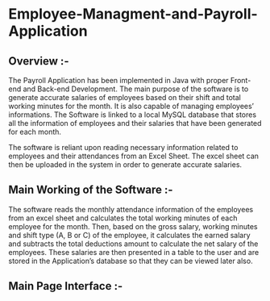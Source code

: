 # Employee-Managment-and-Payroll-Application

## Overview :-

The Payroll Application has been implemented in Java with proper Front-end and Back-end Development.
The main purpose of the software is to generate accurate salaries of employees based on their shift and total working minutes for the month. It is also capable of managing employees’ informations.
The Software is linked to a local MySQL database that stores all the information of employees and their salaries that have been generated for each month.

The software is reliant upon reading necessary information related to employees and their attendances from an Excel Sheet. 
The excel sheet can then be uploaded in the system in order to generate accurate salaries.

## Main Working of the Software :-
The software reads the monthly attendance information of the employees from an excel sheet and calculates the total working minutes of each employee for the month. Then, based on the gross salary, working minutes and shift type (A, B or C) of the employee, it calculates the earned salary and subtracts the total deductions amount to calculate the net salary of the employees. These salaries are then presented in a table to the user and are stored in the Application’s database so that they can be viewed later also.

## Main Page Interface :-


